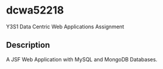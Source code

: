 # dcwa52218
Y3S1 Data Centric Web Applications Assignment

## Description

A JSF Web Application with MySQL and MongoDB Databases.
